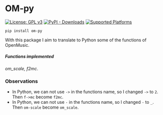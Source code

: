 # OM-py 
[![License: GPL v3](https://img.shields.io/badge/License-GPLv3-blue.svg)](https://github.com/charlesneimog/om_py/blob/master/LICENSE)
[![PyPI - Downloads](https://img.shields.io/pypi/dm/om-py)](https://pypistats.org/packages/om-py)
[![Supported Platforms](https://img.shields.io/badge/platforms-macOS%20%7C%20Windows%20%7C%20Linux-green)](https://pypi.org/project/om_py)

`pip install om-py`


With this package I aim to translate to Python some of the functions of OpenMusic.

##### Functions implemented

_om_scale, f2mc_. 

### Observations

* In Python, we can not use `->` in the functions name, so I changed `->` to `2`. Then `f->mc` become `f2mc`. 
* In Python, we can not use `-` in the functions name, so I changed `-` to `_`. Then `om-scale` become `om_scale`.




